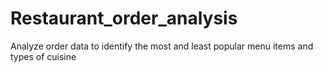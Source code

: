 # Restaurant_order_analysis
Analyze order data to identify the most and least popular menu items and types of cuisine
